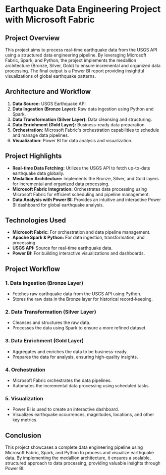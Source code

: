 
# Earthquake Data Engineering Project with Microsoft Fabric

## Project Overview
This project aims to process real-time earthquake data from the USGS API using a structured data engineering pipeline. By leveraging Microsoft Fabric, Spark, and Python, the project implements the medallion architecture (Bronze, Silver, Gold) to ensure incremental and organized data processing. The final output is a Power BI report providing insightful visualizations of global earthquake patterns.

## Architecture and Workflow
1. **Data Source:** USGS Earthquake API
2. **Data Ingestion (Bronze Layer):** Raw data ingestion using Python and Spark.
3. **Data Transformation (Silver Layer):** Data cleansing and structuring.
4. **Data Enrichment (Gold Layer):** Business-ready data preparation.
5. **Orchestration:** Microsoft Fabric's orchestration capabilities to schedule and manage data pipelines.
6. **Visualization:** Power BI for data analysis and visualization.



## Project Highlights
- **Real-time Data Fetching:** Utilizes the USGS API to fetch up-to-date earthquake data globally.
- **Medallion Architecture:** Implements the Bronze, Silver, and Gold layers for incremental and organized data processing.
- **Microsoft Fabric Integration:** Orchestrates data processing using Microsoft Fabric for efficient scheduling and pipeline management.
- **Data Analysis with Power BI:** Provides an intuitive and interactive Power BI dashboard for global earthquake analysis.

## Technologies Used
- **Microsoft Fabric:** For orchestration and data pipeline management.
- **Apache Spark & Python:** For data ingestion, transformation, and processing.
- **USGS API:** Source for real-time earthquake data.
- **Power BI:** For building interactive visualizations and dashboards.

## Project Workflow

### 1. Data Ingestion (Bronze Layer)
- Fetches raw earthquake data from the USGS API using Python.
- Stores the raw data in the Bronze layer for historical record-keeping.

### 2. Data Transformation (Silver Layer)
- Cleanses and structures the raw data.
- Processes the data using Spark to ensure a more refined dataset.

### 3. Data Enrichment (Gold Layer)
- Aggregates and enriches the data to be business-ready.
- Prepares the data for analysis, ensuring high-quality insights.

### 4. Orchestration
- Microsoft Fabric orchestrates the data pipelines.
- Automates the incremental data processing using scheduled tasks.

### 5. Visualization
- Power BI is used to create an interactive dashboard.
- Visualizes earthquake occurrences, magnitudes, locations, and other key metrics.

## Conclusion
This project showcases a complete data engineering pipeline using Microsoft Fabric, Spark, and Python to process and visualize earthquake data. By implementing the medallion architecture, it ensures a scalable, structured approach to data processing, providing valuable insights through Power BI.
